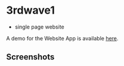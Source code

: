 # 3rdwave1

- single page website

A demo for the Website App is available [here](http://benoitvallon.github.io/react-native-nw-react-calculator).

## Screenshots

